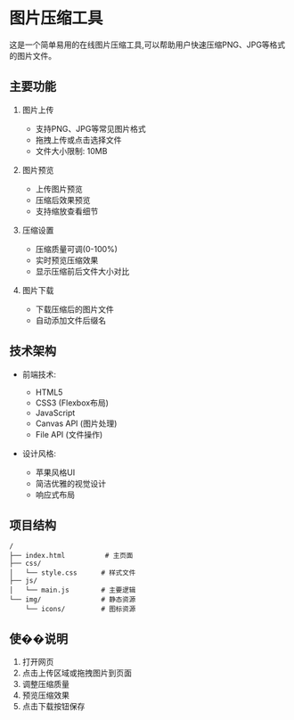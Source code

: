 # 图片压缩工具

这是一个简单易用的在线图片压缩工具,可以帮助用户快速压缩PNG、JPG等格式的图片文件。

## 主要功能

1. 图片上传
   - 支持PNG、JPG等常见图片格式
   - 拖拽上传或点击选择文件
   - 文件大小限制: 10MB

2. 图片预览
   - 上传图片预览
   - 压缩后效果预览
   - 支持缩放查看细节

3. 压缩设置
   - 压缩质量可调(0-100%)
   - 实时预览压缩效果
   - 显示压缩前后文件大小对比

4. 图片下载
   - 下载压缩后的图片文件
   - 自动添加文件后缀名

## 技术架构

- 前端技术:
  - HTML5
  - CSS3 (Flexbox布局)
  - JavaScript
  - Canvas API (图片处理)
  - File API (文件操作)

- 设计风格:
  - 苹果风格UI
  - 简洁优雅的视觉设计
  - 响应式布局

## 项目结构

```
/
├── index.html          # 主页面
├── css/               
│   └── style.css      # 样式文件
├── js/
│   └── main.js        # 主要逻辑
└── img/               # 静态资源
    └── icons/         # 图标资源
```

## 使��说明

1. 打开网页
2. 点击上传区域或拖拽图片到页面
3. 调整压缩质量
4. 预览压缩效果
5. 点击下载按钮保存 